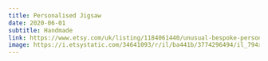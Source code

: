```yaml
---
title: Personalised Jigsaw
date: 2020-06-01
subtitle: Handmade
link: https://www.etsy.com/uk/listing/1184061440/unusual-bespoke-personalised-mini
image: https://i.etsystatic.com/34641093/r/il/ba441b/3774296494/il_794xN.3774296494_55jq.jpg
---
```

